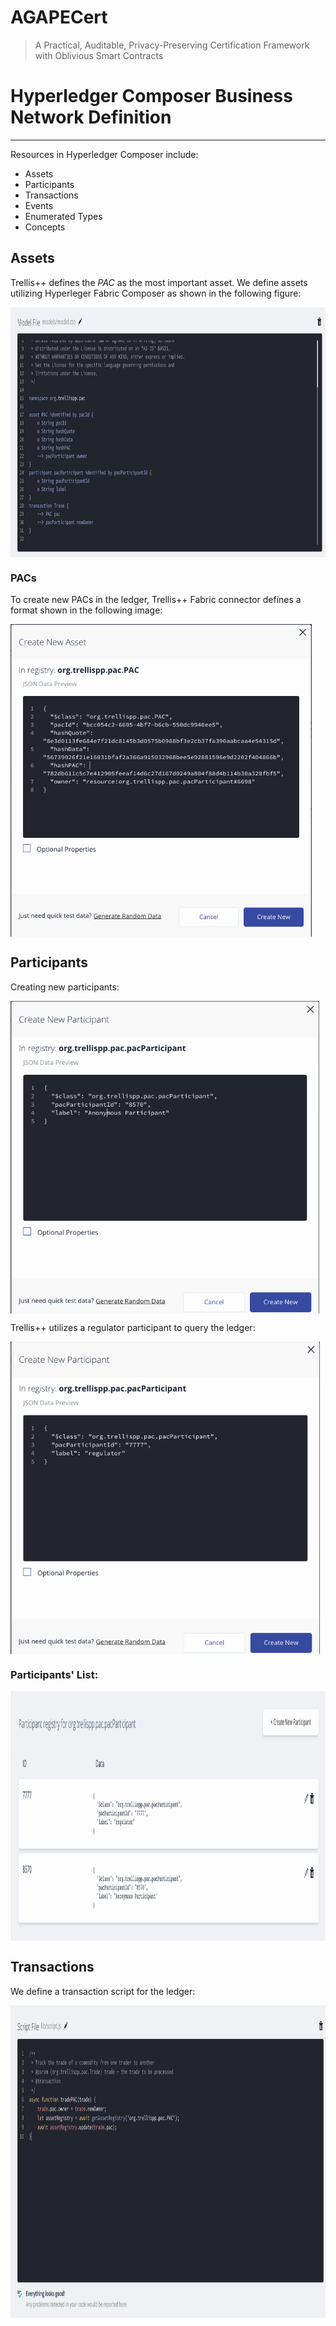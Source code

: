 # AGAPECert
  >A Practical, Auditable, Privacy-Preserving Certification Framework with Oblivious Smart Contracts

# Hyperledger Composer Business Network Definition


----------

Resources in Hyperledger Composer include:
* Assets
* Participants
* Transactions
* Events
* Enumerated Types
* Concepts


## Assets

Trellis++ defines the *PAC* as the most important asset. We define assets utilizing Hyperleger Fabric Composer as shown in the following figure:

<img height="400" src="https://raw.githubusercontent.com/maverick-zhn/trellisplusplus-blockchain-pac-business-network/master/assets/images/networkModel.png" align="middle">

### PACs

To create new PACs in the ledger, Trellis++ Fabric connector defines a format shown in the following image:

<img height="500" src="https://raw.githubusercontent.com/maverick-zhn/trellisplusplus-blockchain-pac-business-network/master/assets/images/creatingNewPAC.png" align="middle">

## Participants
Creating new participants:

<img height="500" src="https://raw.githubusercontent.com/maverick-zhn/trellisplusplus-blockchain-pac-business-network/master/assets/images/creatingNewParticipant.png" align="middle">

Trellis++ utilizes a regulator participant to query the ledger:

<img height="500" src="https://raw.githubusercontent.com/maverick-zhn/trellisplusplus-blockchain-pac-business-network/master/assets/images/definingParticipants-regulator.png" align="middle">

### Participants' List:

<img height="400" src="https://raw.githubusercontent.com/maverick-zhn/trellisplusplus-blockchain-pac-business-network/master/assets/images/participantsList.png" align="middle">


## Transactions
We define a transaction script for the ledger:

<img height="500" src="https://raw.githubusercontent.com/maverick-zhn/trellisplusplus-blockchain-pac-business-network/master/assets/images/transactionScript.png" align="middle">


 







